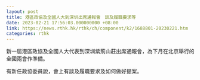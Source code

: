 ```yaml
---
layout: post
title: 港區政協及全國人大到深圳出席通報會　談及履職要求等
date: 2023-02-21 17:56:03.000000000 +08:00
link: https://news.rthk.hk/rthk/ch/component/k2/1688801-20230221.htm
categories: rthk
---
```


新一屆港區政協及全國人大代表到深圳紫荊山莊出席通報會，為下月在北京舉行的全國兩會作準備。

有新任政協委員說，會上有談及履職要求及如何做好提案。
